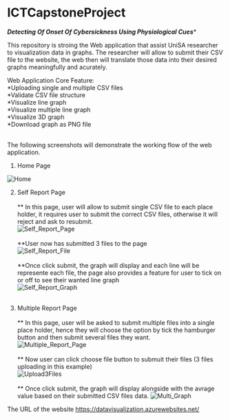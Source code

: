 # ICTCapstoneProject

*****Detecting Of Onset Of Cybersickness Using Physiological Cues******

This repository is stroing the Web application that assist UniSA researcher to visualization data in graphs.
The researcher will allow to submit their CSV file to the website, the web then will translate those data
into their desired graphs meaningfully and acurately.<br>

Web Application Core Feature:<br>
  *Uploading single and multiple CSV files <br>
  *Validate CSV file structure <br>
  *Visualize line graph <br>
  *Visualize multiple line graph <br>
  *Visualize 3D graph <br>
  *Download graph as PNG file <br>
 <br>

The following screenshots will demonstrate the working flow of the web application.

1. Home Page

![Home](https://github.com/user-attachments/assets/6d9ce97a-c280-4050-b490-811988a161e2)

2. Self Report Page <br> <br>
** In this page, user will allow to submit single CSV file to each place holder, it requires user to submit the correct CSV files, otherwise it will reject and ask to resubmit. <br>
![Self_Report_Page](https://github.com/user-attachments/assets/023a2485-1ee1-4831-800c-173e07bbad2f) <br> <br>
**User now has submitted 3 files to the page <br>
![Self_Report_File](https://github.com/user-attachments/assets/8d2c6334-1d8e-4dea-8463-91b1a6b974ca) <br> <br>
**Once click submit, the graph will display and each line will be represente each file, the page also provides a feature for user to tick on or off to see their wanted line graph <br>
![Self_Report_Graph](https://github.com/user-attachments/assets/36c280cf-5068-4e8c-834d-2a1edc20bd2a) <br> <br>

3. Multiple Report Page <br><br>
** In this page, user will be asked to submit multiple files into a single place holder, hence they will choose the option by tick the hamburger button and then submit several files they want. <br>
![Multiple_Report_Page](https://github.com/user-attachments/assets/9d293ca5-54d6-44e6-baa0-62df8e5b9c12)<br> <br>
** Now user can click choose file button to submuit their files (3 files uploading in this example)<br>
![Upload3Files](https://github.com/user-attachments/assets/6b8442ac-b190-41c1-af61-167f53eaebb7) <br> <br>
** Once click submit, the graph will display alongside with the avrage value based on their submitted CSV files data.
![Multi_Graph](https://github.com/user-attachments/assets/1b48478e-0773-4b9d-bac0-1606bf146a9b)


 The URL of the website https://datavisualization.azurewebsites.net/ 
